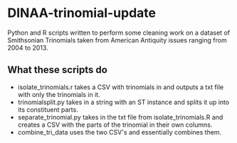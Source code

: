 # DINAA-trinomial-update

Python and R scripts  written to perform some cleaning work on a dataset of Smithsonian Trinomials taken from American Antiquity issues ranging from 2004 to 2013.

##  What these scripts do

* isolate_trinomials.r takes a CSV with trinomials in and outputs a txt file with only the trinomials in it.
* trinomialsplit.py takes in a string with an ST instance and splits it up into its constituent parts.
* separate_trinomial.py takes in the txt file from isolate_trinomials.R and creates a CSV with the parts of the trinomial in their own
columns.
* combine_tri_data uses the two CSV's and essentially combines them.

